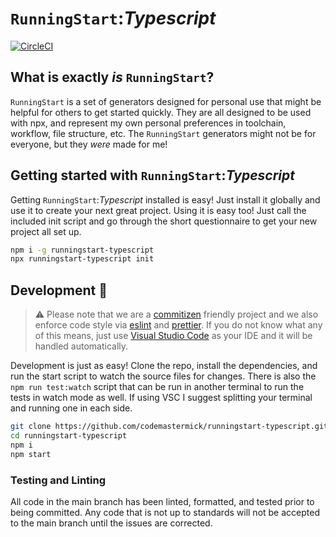 # `RunningStart`:_Typescript_

[![CircleCI](https://circleci.com/gh/codemastermick/runningstart-typescript/tree/main.svg?style=shield)](https://circleci.com/gh/codemastermick/runningstart-typescript/tree/main)

## What is exactly _is_ `RunningStart`?

`RunningStart` is a set of generators designed for personal use that might be helpful for others to get started quickly. They are all designed to be used with npx, and represent my own personal preferences in toolchain, workflow, file structure, etc. The `RunningStart` generators might not be for everyone, but they _were_ made for me!

## Getting started with `RunningStart`:_Typescript_

Getting `RunningStart`:_Typescript_ installed is easy! Just install it globally and use it to create your next great project. Using it is easy too! Just call the included init script and go through the short questionnaire to get your new project all set up.

```bash
npm i -g runningstart-typescript
npx runningstart-typescript init
```

## Development :construction:

> :warning: Please note that we are a [commitizen](https://www.npmjs.com/package/commitizen) friendly project and we also enforce code style via [eslint](https://eslint.org) and [prettier](https://www.npmjs.com/package/prettierrc). If you do not know what any of this means, just use [Visual Studio Code](https://code.visualstudio.com) as your IDE and it will be handled automatically.

Development is just as easy! Clone the repo, install the dependencies, and run the start script to watch the source files for changes. There is also the `npm run test:watch` script that can be run in another terminal to run the tests in watch mode as well. If using VSC I suggest splitting your terminal and running one in each side.

```bash
git clone https://github.com/codemastermick/runningstart-typescript.git
cd runningstart-typescript
npm i
npm start
```

### Testing and Linting

All code in the main branch has been linted, formatted, and tested prior to being committed. Any code that is not up to standards will not be accepted to the main branch until the issues are corrected.
